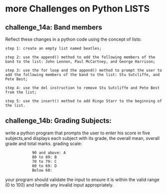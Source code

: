 # more Challenges on Python LISTS

## challenge_14a: Band members
Reflect these changes  in a python code using the concept of lists:

    step 1: create an empty list named beatles;

    step 2: use the append() method to add the following members of the band to the list: John Lennon, Paul McCartney, and George Harrison;

    step 3: use the for loop and the append() method to prompt the user to add the following members of the band to the list: Stu Sutcliffe, and Pete Best;

    step 4: use the del instruction to remove Stu Sutcliffe and Pete Best from the list;
    
    step 5: use the insert() method to add Ringo Starr to the beginning of the list.


  ##  challenge_14b: Grading Subjects:
  write a python program that prompts the user to enter his score in five subjects,and displays each subject with its grade, the overall mean, overall grade and total marks. grading scale:

                90 and above: A
                80 to 89: B
                70 to 79: C
                60 to 69: D
                Below 60: 
your program should validate the input to ensure it is within the valid range (0 to 100) and handle any invalid input appropriately.
  
  